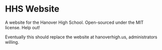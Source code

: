 HHS Website
===========

A website for the Hanover High School. Open-sourced under the MIT license. Help out!

Eventually this should replace the website at hanoverhigh.us, administrators willing.
